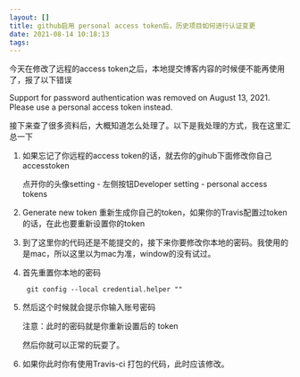 ```yaml
---
layout: []
title: github启用 personal access token后，历史项目如何进行认证变更
date: 2021-08-14 10:18:13
tags:
---
```


今天在修改了远程的access token之后，本地提交博客内容的时候便不能再使用了，报了以下错误

Support for password authentication was removed on August 13, 2021. Please use a personal access token instead.

接下来查了很多资料后，大概知道怎么处理了。以下是我处理的方式，我在这里汇总一下

1. 如果忘记了你远程的access token的话，就去你的gihub下面修改你自己accesstoken

   点开你的头像setting - 左侧按钮Developer setting - personal access tokens

2. Generate new token 重新生成你自己的token，如果你的Travis配置过token的话，在此也要重新设置你的token

3. 到了这里你的代码还是不能提交的，接下来你要修改你本地的密码。我使用的是mac，所以这里以为mac为准，window的没有试过。

4. 首先重置你本地的密码 

   ```gitHub
    git config --local credential.helper ""
   ```

5. 然后这个时候就会提示你输入账号密码

   注意：此时的密码就是你重新设置后的 token

   然后你就可以正常的玩耍了。

7. 如果你此时你有使用Travis-ci 打包的代码，此时应该修改。

